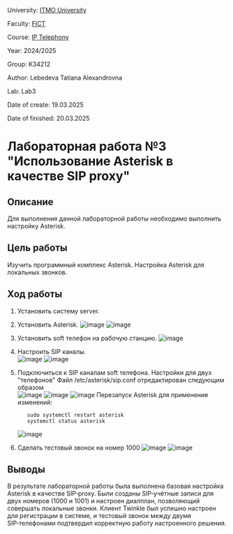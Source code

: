 University: [ITMO University](https://itmo.ru/ru/)

Faculty: [FICT](https://fict.itmo.ru)

Course: [IP Telephony](https://itmo-ict-faculty.github.io/ip-telephony)

Year: 2024/2025

Group: K34212

Author: Lebedeva Tatiana Alexandrovna

Lab: Lab3

Date of create: 19.03.2025

Date of finished: 20.03.2025

# Лабораторная работа №3 "Использование Asterisk в качестве SIP proxy"

## Описание
Для выполнения данной лабораторной работы необходимо выполнить настройку Asterisk.

## Цель работы
Изучить программный комплекс Asterisk. Настройка Asterisk для локальных звонков.

## Ход работы
1. Установить систему server.
2. Установить Asterisk.
   ![image](https://github.com/user-attachments/assets/e4044a0c-1c59-4c4b-be27-4f6b6ff4832e)
   ![image](https://github.com/user-attachments/assets/69749668-c731-4648-a39b-763ae790a749)  

3. Установить soft телефон на рабочую станцию.
   ![image](https://github.com/user-attachments/assets/eb19c5d5-b013-45d7-90f4-fdae666bf21e)   

5. Настроить SIP каналы.   
   ![image](https://github.com/user-attachments/assets/66700355-ba7b-43bf-8a7c-a95fca10987a)
   ![image](https://github.com/user-attachments/assets/c6280da4-5bbc-416b-823e-9e7176dd91a5)   

6. Подключиться к SIP каналам soft телефона. Настройки для двух "телефонов"
   Файл /etc/asterisk/sip.conf отредактирован следующим образом   
   ![image](https://github.com/user-attachments/assets/0fb0f2f9-9f2a-4bae-a582-fb89d0208f61)
   ![image](https://github.com/user-attachments/assets/d531806f-b45a-4d82-822f-a1fae2d6d090)
   ![image](https://github.com/user-attachments/assets/0748fd0c-99e1-4419-b54a-1cf75d4d76fc)
   Перезапуск Asterisk для применения изменений:
   ```
      sudo systemctl restart asterisk
      systemctl status asterisk
   ```   
   ![image](https://github.com/user-attachments/assets/378eea9f-e2eb-4668-baf2-5db5dabf8b60)   

8. Сделать тестовый звонок на номер 1000
   ![image](https://github.com/user-attachments/assets/79dad2e1-3c68-48fa-bf98-6e7c58c1eb28)
   ![image](https://github.com/user-attachments/assets/ec8d021a-81ef-42e5-98bb-75c6029fbd6a)   



## Выводы
В результате лабораторной работы была выполнена базовая настройка Asterisk в качестве SIP‑proxy. Были созданы SIP‑учётные записи для двух номеров (1000 и 1001) и настроен диалплан, позволяющий совершать локальные звонки. Клиент Twinkle был успешно настроен для регистрации в системе, и тестовый звонок между двумя SIP‑телефонами подтвердил корректную работу настроенного решения.
